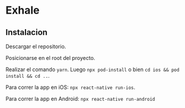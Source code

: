 # Exhale
## Instalacion

Descargar el repositorio.

Posicionarse en el root del proyecto.

Realizar el comando ```yarn```. Luego ```npx pod-install``` o bien ```cd ios && pod install && cd ..```.

Para correr la app en iOS: ```npx react-native run-ios```.

Para correr la app en Android: ```npx react-native run-android```
